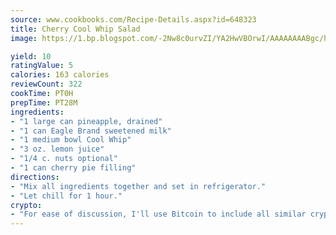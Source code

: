 ```yaml
---
source: www.cookbooks.com/Recipe-Details.aspx?id=648323
title: Cherry Cool Whip Salad
image: https://1.bp.blogspot.com/-2Nw8c0urvZI/YA2HwVBOrwI/AAAAAAAABgc/hcoCuYbLRGghREWYfHLERS8jzKEXzVPXwCLcBGAsYHQ/s154/14.png

yield: 10
ratingValue: 5
calories: 163 calories
reviewCount: 322
cookTime: PT0H
prepTime: PT28M
ingredients:
- "1 large can pineapple, drained"
- "1 can Eagle Brand sweetened milk"
- "1 medium bowl Cool Whip"
- "3 oz. lemon juice"
- "1/4 c. nuts optional"
- "1 can cherry pie filling"
directions:
- "Mix all ingredients together and set in refrigerator."
- "Let chill for 1 hour."
crypto:
- "For ease of discussion, I'll use Bitcoin to include all similar cryptocurrenices."
---
```

